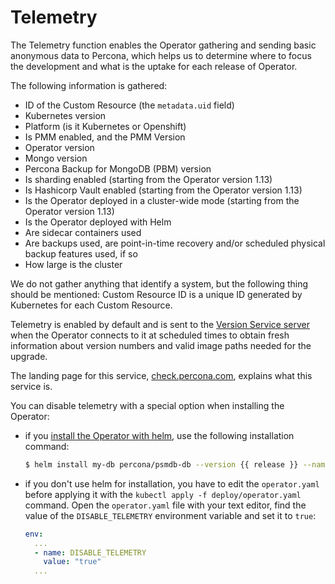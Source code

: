 # Telemetry

The Telemetry function enables the Operator gathering and sending basic anonymous data to Percona, which helps us to determine where to focus the development and what is the uptake for each release of Operator.

The following information is gathered:

* ID of the Custom Resource (the `metadata.uid` field)
* Kubernetes version
* Platform (is it Kubernetes or Openshift)
* Is PMM enabled, and the PMM Version
* Operator version
* Mongo version
* Percona Backup for MongoDB (PBM) version
* Is sharding enabled (starting from the Operator version 1.13)
* Is Hashicorp Vault enabled (starting from the Operator version 1.13)
* Is the Operator deployed in a cluster-wide mode (starting from the Operator version 1.13)
* Is the Operator deployed with Helm
* Are sidecar containers used
* Are backups used, are point-in-time recovery and/or scheduled physical backup features used, if so
* How large is the cluster

We do not gather anything that identify a system, but the following thing should be mentioned:
Custom Resource ID is a unique ID generated by Kubernetes for each Custom Resource.

Telemetry is enabled by default and is sent to the [Version Service server](update.md#automatic-upgrade) when the Operator connects to it at scheduled times to obtain fresh information about version numbers and valid image paths needed for the upgrade.

The landing page for this service, [check.percona.com](https://check.percona.com/), explains what this service is.

You can disable telemetry with a special option when installing the Operator:

* if you [install the Operator with helm](helm.md), use the following installation command:

  ``` {.bash data-prompt="$" }
  $ helm install my-db percona/psmdb-db --version {{ release }} --namespace my-namespace --set disable_telemetry="true"
  ```

* if you don't use helm for installation, you have to edit the `operator.yaml`
  before applying it with the `kubectl apply -f deploy/operator.yaml` command.
  Open the `operator.yaml` file with your text editor, find the value of the
  `DISABLE_TELEMETRY` environment variable and set it to `true`:

  ```yaml
  env:
    ...
    - name: DISABLE_TELEMETRY
      value: "true"
    ...
  ```

